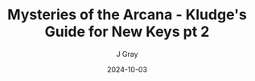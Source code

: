 ---
title: 'Mysteries of the Arcana - Kludge''s Guide for New Keys pt 2'
alt: 'Mysteries of the Arcana'
date: '2024-10-03'
author: 'J Gray'
artist: 'Keira'
---